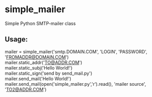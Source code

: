 # simple_mailer
Simple Python SMTP-mailer class

## Usage:

mailer = simple_mailer('smtp.DOMAIN.COM', 'LOGIN', 'PASSWORD', 'FROMADDR@DOMAIN.COM')<br />
mailer.static_addr('TO@ADDR.COM')<br />
mailer.static_subj('Hello World!')<br />
mailer.static_sign('send by send_mail.py')<br />
mailer.send_mail('Hello World!')<br />
mailer.send_mail(open('simple_mailer.py','r').read(), 'mailer source', 'TO2@ADDR.COM')
